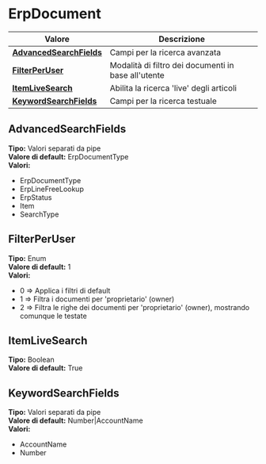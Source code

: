# ErpDocument
| Valore| Descrizione |
| --- | --- |
| **[AdvancedSearchFields](#advancedsearchfields)** | Campi per la ricerca avanzata |
| **[FilterPerUser](#filterperuser)** | Modalità di filtro dei documenti in base all'utente |
| **[ItemLiveSearch](#itemlivesearch)** | Abilita la ricerca 'live' degli articoli |
| **[KeywordSearchFields](#keywordsearchfields)** | Campi per la ricerca testuale |

AdvancedSearchFields 
-----
**Tipo:** Valori separati da pipe	 
**Valore di default:** ErpDocumentType	 
**Valori:**
* ErpDocumentType
* ErpLineFreeLookup
* ErpStatus
* Item
* SearchType

FilterPerUser 
-----
**Tipo:** Enum	 
**Valore di default:** 1	 
**Valori:**
* 0 => Applica i filtri di default
* 1 => Filtra i documenti per 'proprietario' (owner)
* 2 => Filtra le righe dei documenti per 'proprietario' (owner), mostrando comunque le testate

ItemLiveSearch 
-----
**Tipo:** Boolean	 
**Valore di default:** True	 

KeywordSearchFields 
-----
**Tipo:** Valori separati da pipe	 
**Valore di default:** Number&#124;AccountName	 
**Valori:**
* AccountName
* Number

